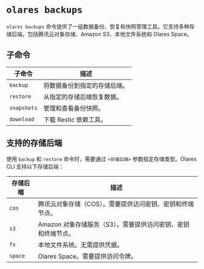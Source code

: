 # `olares backups`

`olares backups` 命令提供了一组数据备份、恢复和快照管理工具。它支持多种存储后端，包括腾讯云对象存储、Amazon S3、本地文件系统和 Olares Space。

## 子命令

| 子命令         | 描述              |
|-------------|-----------------|
| `backup`    | 	将数据备份到指定的存储后端。 |
| `restore`   | 从指定的存储后端恢复数据。   |
| `snapshots` | 管理和查看备份快照。      |
| `download`  | 下载 Restic 依赖工具。 |

## 支持的存储后端

使用 `backup` 和 `restore` 命令时，需要通过 `<存储后端>` 参数指定存储类型。Olares CLI 支持以下存储后端：

| 存储后端    | 描述                                  |
|---------|-------------------------------------|
| `cos`   | 腾讯云对象存储（COS）。需要提供访问密钥、密钥和终端节点。      |
| `s3`    | Amazon 对象存储服务（S3）。需要提供访问密钥、密钥和终端节点。 |
| `fs`    | 本地文件系统。无需提供凭据。                      |
| `space` | Olares Space。需要提供访问令牌。              |